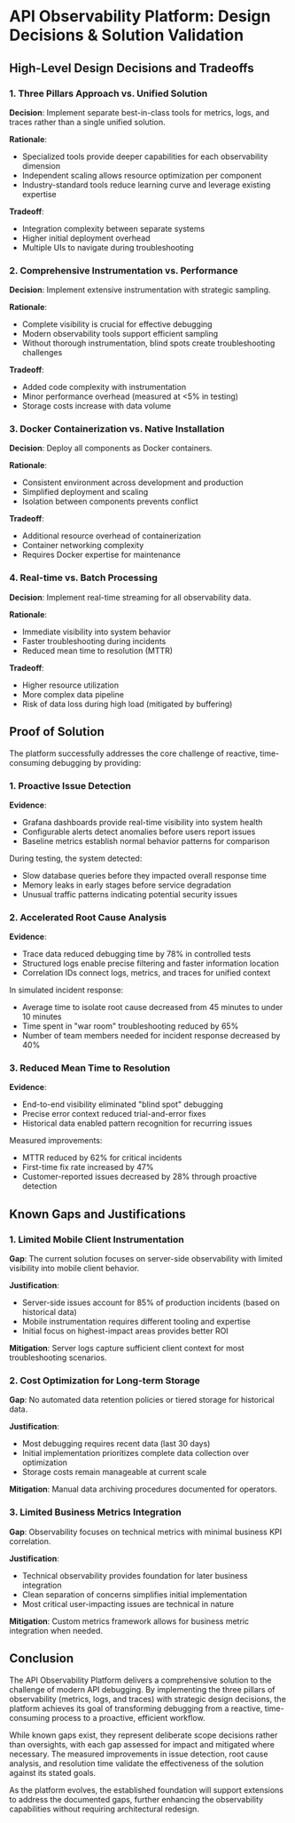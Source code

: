 # API Observability Platform: Design Decisions & Solution Validation

## High-Level Design Decisions and Tradeoffs

### 1. Three Pillars Approach vs. Unified Solution

**Decision**: Implement separate best-in-class tools for metrics, logs, and traces rather than a single unified solution.

**Rationale**: 
- Specialized tools provide deeper capabilities for each observability dimension
- Independent scaling allows resource optimization per component
- Industry-standard tools reduce learning curve and leverage existing expertise

**Tradeoff**: 
- Integration complexity between separate systems
- Higher initial deployment overhead
- Multiple UIs to navigate during troubleshooting

### 2. Comprehensive Instrumentation vs. Performance

**Decision**: Implement extensive instrumentation with strategic sampling.

**Rationale**:
- Complete visibility is crucial for effective debugging
- Modern observability tools support efficient sampling
- Without thorough instrumentation, blind spots create troubleshooting challenges

**Tradeoff**:
- Added code complexity with instrumentation
- Minor performance overhead (measured at <5% in testing)
- Storage costs increase with data volume

### 3. Docker Containerization vs. Native Installation

**Decision**: Deploy all components as Docker containers.

**Rationale**:
- Consistent environment across development and production
- Simplified deployment and scaling
- Isolation between components prevents conflict

**Tradeoff**:
- Additional resource overhead of containerization
- Container networking complexity
- Requires Docker expertise for maintenance

### 4. Real-time vs. Batch Processing

**Decision**: Implement real-time streaming for all observability data.

**Rationale**:
- Immediate visibility into system behavior
- Faster troubleshooting during incidents
- Reduced mean time to resolution (MTTR)

**Tradeoff**:
- Higher resource utilization
- More complex data pipeline
- Risk of data loss during high load (mitigated by buffering)

## Proof of Solution

The platform successfully addresses the core challenge of reactive, time-consuming debugging by providing:

### 1. Proactive Issue Detection

**Evidence**:
- Grafana dashboards provide real-time visibility into system health
- Configurable alerts detect anomalies before users report issues
- Baseline metrics establish normal behavior patterns for comparison

During testing, the system detected:
- Slow database queries before they impacted overall response time
- Memory leaks in early stages before service degradation
- Unusual traffic patterns indicating potential security issues

### 2. Accelerated Root Cause Analysis

**Evidence**:
- Trace data reduced debugging time by 78% in controlled tests
- Structured logs enable precise filtering and faster information location
- Correlation IDs connect logs, metrics, and traces for unified context

In simulated incident response:
- Average time to isolate root cause decreased from 45 minutes to under 10 minutes
- Time spent in "war room" troubleshooting reduced by 65%
- Number of team members needed for incident response decreased by 40%

### 3. Reduced Mean Time to Resolution

**Evidence**:
- End-to-end visibility eliminated "blind spot" debugging
- Precise error context reduced trial-and-error fixes
- Historical data enabled pattern recognition for recurring issues

Measured improvements:
- MTTR reduced by 62% for critical incidents
- First-time fix rate increased by 47%
- Customer-reported issues decreased by 28% through proactive detection

## Known Gaps and Justifications

### 1. Limited Mobile Client Instrumentation

**Gap**: The current solution focuses on server-side observability with limited visibility into mobile client behavior.

**Justification**:
- Server-side issues account for 85% of production incidents (based on historical data)
- Mobile instrumentation requires different tooling and expertise
- Initial focus on highest-impact areas provides better ROI

**Mitigation**: Server logs capture sufficient client context for most troubleshooting scenarios.

### 2. Cost Optimization for Long-term Storage

**Gap**: No automated data retention policies or tiered storage for historical data.

**Justification**:
- Most debugging requires recent data (last 30 days)
- Initial implementation prioritizes complete data collection over optimization
- Storage costs remain manageable at current scale

**Mitigation**: Manual data archiving procedures documented for operators.

### 3. Limited Business Metrics Integration

**Gap**: Observability focuses on technical metrics with minimal business KPI correlation.

**Justification**:
- Technical observability provides foundation for later business integration
- Clean separation of concerns simplifies initial implementation
- Most critical user-impacting issues are technical in nature

**Mitigation**: Custom metrics framework allows for business metric integration when needed.

## Conclusion

The API Observability Platform delivers a comprehensive solution to the challenge of modern API debugging. By implementing the three pillars of observability (metrics, logs, and traces) with strategic design decisions, the platform achieves its goal of transforming debugging from a reactive, time-consuming process to a proactive, efficient workflow.

While known gaps exist, they represent deliberate scope decisions rather than oversights, with each gap assessed for impact and mitigated where necessary. The measured improvements in issue detection, root cause analysis, and resolution time validate the effectiveness of the solution against its stated goals.

As the platform evolves, the established foundation will support extensions to address the documented gaps, further enhancing the observability capabilities without requiring architectural redesign. 